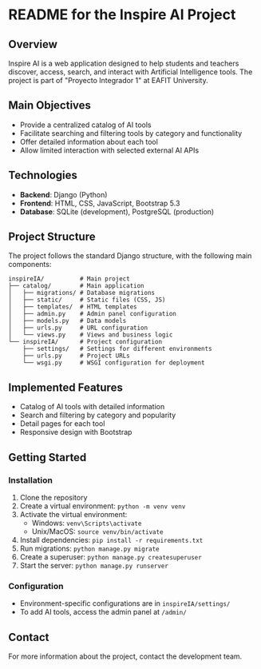 # README for the Inspire AI Project

## Overview
Inspire AI is a web application designed to help students and teachers discover, access, search, and interact with Artificial Intelligence tools. The project is part of "Proyecto Integrador 1" at EAFIT University.

## Main Objectives
- Provide a centralized catalog of AI tools
- Facilitate searching and filtering tools by category and functionality
- Offer detailed information about each tool
- Allow limited interaction with selected external AI APIs

## Technologies
- **Backend**: Django (Python)
- **Frontend**: HTML, CSS, JavaScript, Bootstrap 5.3
- **Database**: SQLite (development), PostgreSQL (production)

## Project Structure
The project follows the standard Django structure, with the following main components:

```
inspireIA/          # Main project
├── catalog/        # Main application
│   ├── migrations/ # Database migrations
│   ├── static/     # Static files (CSS, JS)
│   ├── templates/  # HTML templates
│   ├── admin.py    # Admin panel configuration
│   ├── models.py   # Data models
│   ├── urls.py     # URL configuration
│   └── views.py    # Views and business logic
└── inspireIA/      # Project configuration
    ├── settings/   # Settings for different environments
    ├── urls.py     # Project URLs
    └── wsgi.py     # WSGI configuration for deployment
```

## Implemented Features
- Catalog of AI tools with detailed information
- Search and filtering by category and popularity
- Detail pages for each tool
- Responsive design with Bootstrap

## Getting Started

### Installation
1. Clone the repository
2. Create a virtual environment: `python -m venv venv`
3. Activate the virtual environment:
   - Windows: `venv\Scripts\activate`
   - Unix/MacOS: `source venv/bin/activate`
4. Install dependencies: `pip install -r requirements.txt`
5. Run migrations: `python manage.py migrate`
6. Create a superuser: `python manage.py createsuperuser`
7. Start the server: `python manage.py runserver`

### Configuration
- Environment-specific configurations are in `inspireIA/settings/`
- To add AI tools, access the admin panel at `/admin/`

## Contact
For more information about the project, contact the development team.
